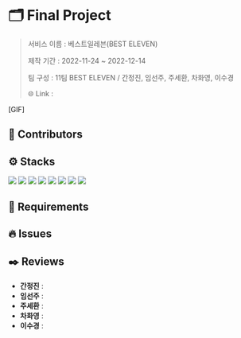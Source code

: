 # 🗂️ Final Project 

> 서비스 이름 : 베스트일레븐(BEST ELEVEN)
>
> 제작 기간 : 2022-11-24 ~ 2022-12-14
>
> 팀 구성 : 11팀 BEST ELEVEN / 간정진, 임선주, 주세환, 차화영, 이수경
>
> 🌐 Link : 



[GIF]



## 🫧 Contributors





## ⚙️ Stacks

<img src="https://img.shields.io/badge/Python-3776AB?style=flat-square&logo=Python&logoColor=ffffff"/> <img src="https://img.shields.io/badge/Django-092E20?style=flat-square&logo=Django&logoColor=ffffff"/> <img src="https://img.shields.io/badge/HTML5-E34F26?style=flat-square&logo=HTML5&logoColor=ffffff"/> <img src="https://img.shields.io/badge/CSS3-1572B6?style=flat-square&logo=CSS3&logoColor=ffffff"/> <img src="https://img.shields.io/badge/Bootstrap-7952B3?style=flat-square&logo=Bootstrap&logoColor=ffffff"/> <img src="https://img.shields.io/badge/Visual Studio Code-007ACC?style=flat-square&logo=Visual Studio Code&logoColor=ffffff"/> <img src="https://img.shields.io/badge/Git-F05032?style=flat-square&logo=Git&logoColor=ffffff"/> <img src="https://img.shields.io/badge/GitHub-181717?style=flat-square&logo=GitHub&logoColor=ffffff"/>



## 📑 Requirements





## 🔥 Issues





## ✒️ Reviews

- **간정진** :
- **임선주** : 
- **주세환** : 
- **차화영** : 
- **이수경** : 